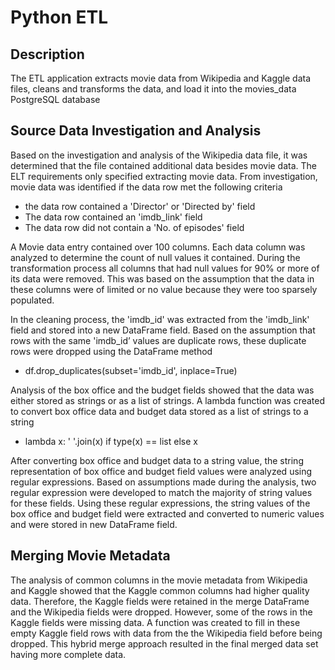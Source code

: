 # Python ETL

## Description
The ETL application extracts movie data from Wikipedia and Kaggle data files, cleans and transforms the data, and load it into the movies_data PostgreSQL database

## Source Data Investigation and Analysis

Based on the investigation and analysis of the Wikipedia data file, it was determined that the file contained additional data besides movie data. The ELT requirements only specified extracting movie data. From investigation, movie data was identified if the data row met the following criteria
* the data row contained a 'Director' or 'Directed by' field
* The data row contained an 'imdb_link' field
* The data row did not contain a 'No. of episodes' field

A Movie data entry contained over 100 columns. Each data column was analyzed to determine the count of null values it contained. During the transformation process all columns that had null values for 90% or more of its data were removed. This was based on the assumption that the data in these columns were of limited or no value because they were too sparsely populated.

In the cleaning process, the 'imdb_id' was extracted from the 'imdb_link' field and stored into a new DataFrame field. Based on the assumption that rows with the same 'imdb_id’ values are duplicate rows, these duplicate rows were dropped using the DataFrame method
*  df.drop_duplicates(subset='imdb_id', inplace=True)

Analysis of the box office and the budget fields showed that the data was either stored as strings or as a list of strings. A lambda function was created to convert box office data and budget data stored as a list of strings to a string
* lambda x: ' '.join(x) if type(x) == list else x

After converting box office and budget data to a string value, the string representation of box office and budget field values were analyzed using regular expressions. Based on assumptions made during the analysis, two regular expression were developed to match the majority of string values for these fields. Using these regular expressions, the string values of the box office and budget field were extracted and converted to numeric values and were stored in new DataFrame field.

## Merging Movie Metadata
The analysis of common columns in the movie metadata from Wikipedia and Kaggle showed that the Kaggle common columns had higher quality data. Therefore, the Kaggle fields were retained in the merge DataFrame and the Wikipedia fields were dropped. However, some of the rows in the Kaggle fields were missing data. A function was created to fill in these empty Kaggle field rows with data from the the Wikipedia field before being dropped. This hybrid merge approach resulted in the final merged data set having more complete data.
